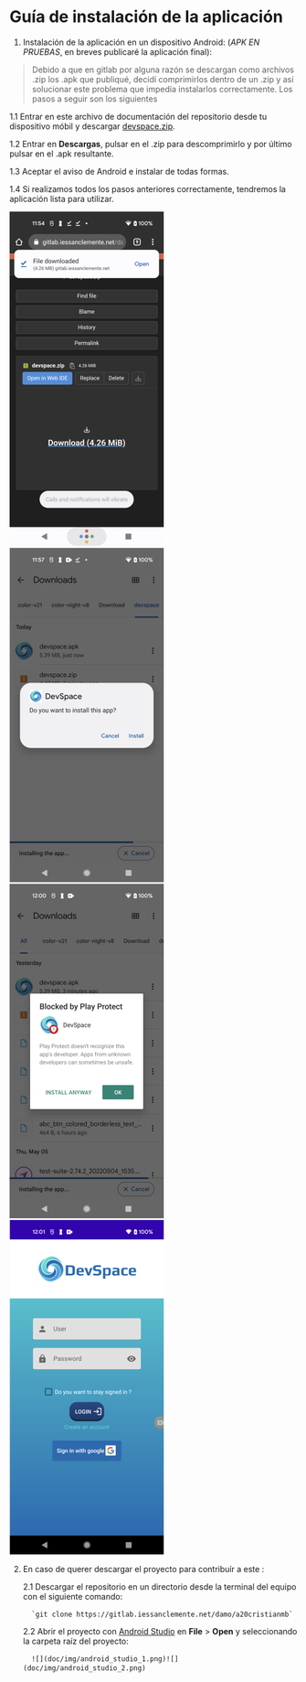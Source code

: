 # Guía de instalación de la aplicación
1. Instalación de la aplicación en un dispositivo Android: (*APK EN PRUEBAS*, en breves publicaré la aplicación final):

> Debido a que en gitlab por alguna razón se descargan como archivos .zip los .apk que publiqué, decidí comprimirlos dentro de un .zip y así solucionar este problema que impedía instalarlos correctamente. Los pasos a seguir son los siguientes

   1.1 Entrar en este archivo de documentación del repositorio desde tu dispositivo móbil y descargar [devspace.zip](./devspace.zip).

   1.2 Entrar en **Descargas**, pulsar en el .zip para descomprimirlo y por último pulsar en el .apk resultante.

   1.3 Aceptar el aviso de Android e instalar de todas formas.

   1.4 Si realizamos todos los pasos anteriores correctamente, tendremos la aplicación lista para utilizar.

   
![](doc/img/installation_1.png)![](doc/img/installation_2.png)![](doc/img/installation_3.png)![](doc/img/installation_4.png)




2. En caso de querer descargar el proyecto para contribuír a este :

      2.1 Descargar el repositorio en un directorio desde la terminal del equipo con el siguiente comando:
      
         `git clone https://gitlab.iessanclemente.net/damo/a20cristianmb`

      2.2 Abrir el proyecto con [Android Studio](https://developer.android.com/studio) en **File** > **Open** y seleccionando la carpeta raíz del proyecto:

         ![](doc/img/android_studio_1.png)![](doc/img/android_studio_2.png)

